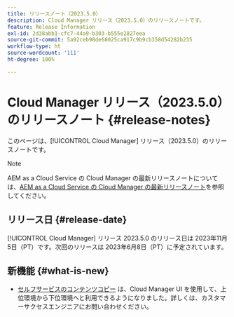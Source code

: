 ```yaml
---
title: リリースノート（2023.5.0）
description: Cloud Manager リリース（2023.5.0）のリリースノートです。
feature: Release Information
exl-id: 2d38abb1-cfc7-44a9-b303-b555e2827eea
source-git-commit: 5a92ceb98de68025ca917c9b9cb358d54282b235
workflow-type: ht
source-wordcount: '111'
ht-degree: 100%

---
```



# Cloud Manager リリース（2023.5.0）のリリースノート {#release-notes}

このページは、[!UICONTROL Cloud Manager] リリース（2023.5.0）のリリースノートです。

>[!NOTE]
>
>AEM as a Cloud Service の Cloud Manager の最新リリースノートについては、[AEM as a Cloud Service の Cloud Manager の最新リリースノート](https://experienceleague.adobe.com/docs/experience-manager-cloud-service/content/implementing/using-cloud-manager/release-notes-cloud-manager/release-notes-cm-current.html?lang=ja)を参照してください。

## リリース日 {#release-date}

[!UICONTROL Cloud Manager] リリース 2023.5.0 のリリース日は 2023年11月5日（PT）です。次回のリリースは 2023年6月8日（PT）に予定されています。

## 新機能 {#what-is-new}

* [セルフサービスのコンテンツコピー](/help/using/content-copy.md) は、Cloud Manager UI を使用して、上位環境から下位環境へと利用できるようになりました。詳しくは、カスタマーサクセスエンジニアにお問い合わせください。
